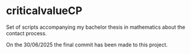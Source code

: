 # criticalvalueCP
Set of scripts accompanying my bachelor thesis in mathematics about the contact process.

On the 30/06/2025 the final commit has been made to this project.
